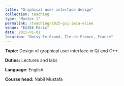 ```yaml
---
title: "Graphical user interface design"
collection: teaching
type: "Master 1"
permalink: /teaching/2015-gui-imca-esiee
venue: "ESIEE Paris"
date: 2015-01-01
location: "Noisy-le-Grand, Île-de-France, France"
---
```

**Topic:** Design of graphical user interface in Qt and C++.


**Duties:** Lectures and labs


**Language:** English


**Course head:** Nabil Mustafa

